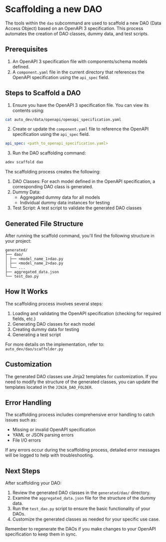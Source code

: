 # Scaffolding a new DAO

The tools within the `dao` subcommand are used to scaffold a new DAO (Data Access Object) based on an OpenAPI 3 specification. This process automates the creation of DAO classes, dummy data, and test scripts.

## Prerequisites

1. An OpenAPI 3 specification file with components/schema models defined.
2. A `component.yaml` file in the current directory that references the OpenAPI specification using the `api_spec` field.

## Steps to Scaffold a DAO

1. Ensure you have the OpenAPI 3 specification file. You can view its contents using:

```bash
cat auto_dev/data/openapi/openapi_specification.yaml
```

2. Create or update the `component.yaml` file to reference the OpenAPI specification using the `api_spec` field.

```yaml
api_spec: <path_to_openapi_specification.yaml>
```

3. Run the DAO scaffolding command:

```bash
adev scaffold dao
```

The scaffolding process creates the following:

1. DAO Classes: For each model defined in the OpenAPI specification, a corresponding DAO class is generated.
2. Dummy Data: 
   - Aggregated dummy data for all models
   - Individual dummy data instances for testing
3. Test Script: A test script to validate the generated DAO classes

## Generated File Structure

After running the scaffold command, you'll find the following structure in your project:

```
generated/
├── dao/
│ ├── <model_name_1>dao.py
│ ├── <model_name_2>dao.py
│ └── ...
├── aggregated_data.json
└── test_dao.py
```

## How It Works

The scaffolding process involves several steps:

1. Loading and validating the OpenAPI specification (checking for required fields, etc.)
2. Generating DAO classes for each model
3. Creating dummy data for testing
4. Generating a test script

For more details on the implementation, refer to:
`auto_dev/dao/scaffolder.py`

## Customization

The generated DAO classes use Jinja2 templates for customization. If you need to modify the structure of the generated classes, you can update the templates located in the `JINJA_DAO_FOLDER`.

## Error Handling

The scaffolding process includes comprehensive error handling to catch issues such as:
- Missing or invalid OpenAPI specification
- YAML or JSON parsing errors
- File I/O errors

If any errors occur during the scaffolding process, detailed error messages will be logged to help with troubleshooting.

## Next Steps

After scaffolding your DAO:

1. Review the generated DAO classes in the `generated/dao/` directory.
2. Examine the `aggregated_data.json` file for the structure of the dummy data.
3. Run the `test_dao.py` script to ensure the basic functionality of your DAOs.
4. Customize the generated classes as needed for your specific use case.

Remember to regenerate the DAOs if you make changes to your OpenAPI specification to keep them in sync.